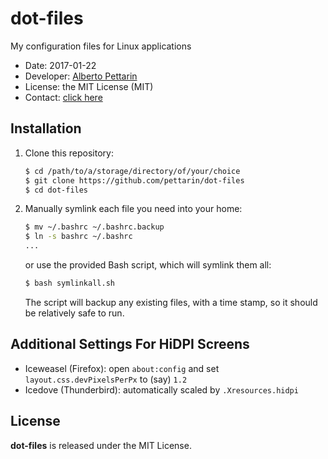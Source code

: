 # dot-files

My configuration files for Linux applications

* Date: 2017-01-22
* Developer: [Alberto Pettarin](http://www.albertopettarin.it/)
* License: the MIT License (MIT)
* Contact: [click here](http://www.albertopettarin.it/contact.html)


## Installation

1. Clone this repository:

    ```bash
    $ cd /path/to/a/storage/directory/of/your/choice
    $ git clone https://github.com/pettarin/dot-files
    $ cd dot-files
    ```

2. Manually symlink each file you need into your home:

    ```bash
    $ mv ~/.bashrc ~/.bashrc.backup
    $ ln -s bashrc ~/.bashrc
    ...
    ```

    or use the provided Bash script, which will symlink them all:

    ```bash
    $ bash symlinkall.sh
    ```

    The script will backup any existing files, with a time stamp,
    so it should be relatively safe to run.


## Additional Settings For HiDPI Screens

* Iceweasel (Firefox): open ``about:config`` and set ``layout.css.devPixelsPerPx`` to (say) ``1.2``
* Icedove (Thunderbird): automatically scaled by ``.Xresources.hidpi``


## License

**dot-files** is released under the MIT License.
